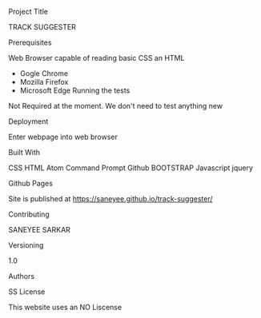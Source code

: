 Project Title

TRACK SUGGESTER

Prerequisites

Web Browser capable of reading basic CSS an HTML

* Gogle Chrome
* Mozilla Firefox
* Microsoft Edge
Running the tests

Not Required at the moment. We don't need to test anything new

Deployment

Enter webpage into web browser

Built With

CSS
HTML
Atom
Command Prompt
Github
BOOTSTRAP
Javascript
jquery

Github Pages

Site is published at https://saneyee.github.io/track-suggester/

Contributing

SANEYEE SARKAR

Versioning

1.0

Authors

SS
License

This website uses an NO Liscense
